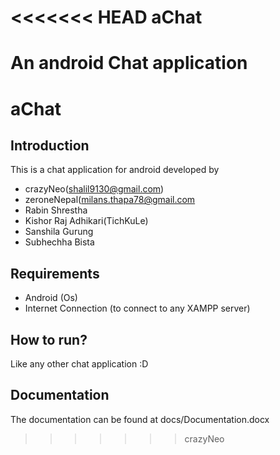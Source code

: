 <<<<<<< HEAD
aChat
=====

An android Chat application
=======
# aChat 

## Introduction
This is a chat application for android developed by
* crazyNeo(shalil9130@gmail.com)
* zeroneNepal(milans.thapa78@gmail.com
* Rabin Shrestha
* Kishor Raj Adhikari(TichKuLe)
* Sanshila Gurung
* Subhechha Bista

## Requirements
* Android (Os)
* Internet Connection (to connect to any XAMPP server) 

## How to run?
Like any other chat application :D

## Documentation
The documentation can be found at docs/Documentation.docx
>>>>>>> crazyNeo

